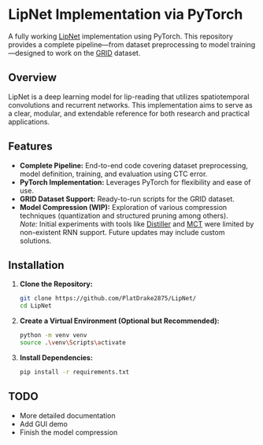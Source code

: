 # LipNet Implementation via PyTorch

A fully working [LipNet](https://arxiv.org/abs/1611.01599) implementation using PyTorch. This repository provides a complete pipeline—from dataset preprocessing to model training—designed to work on the [GRID](https://zenodo.org/records/3625687) dataset.

## Overview

LipNet is a deep learning model for lip-reading that utilizes spatiotemporal convolutions and recurrent networks. This implementation aims to serve as a clear, modular, and extendable reference for both research and practical applications.

## Features

- **Complete Pipeline:** End-to-end code covering dataset preprocessing, model definition, training, and evaluation using CTC error.
- **PyTorch Implementation:** Leverages PyTorch for flexibility and ease of use.
- **GRID Dataset Support:** Ready-to-run scripts for the GRID dataset.
- **Model Compression (WIP):** Exploration of various compression techniques (quantization and structured pruning among others).  
  _Note:_ Initial experiments with tools like [Distiller](https://github.com/IntelLabs/distiller) and [MCT](https://github.com/sony/model_optimization) were limited by non-existent RNN support. Future updates may include custom solutions.

## Installation

1. **Clone the Repository:**
   ```bash
   git clone https://github.com/PlatDrake2875/LipNet/
   cd LipNet
   ```
2. **Create a Virtual Environment (Optional but Recommended):**
    ```bash
    python -m venv venv
    source .\venv\Scripts\activate
    ```
3. **Install Dependencies:**
   ```bash
   pip install -r requirements.txt
   ```

## TODO
- More detailed documentation
- Add GUI demo
- Finish the model compression

